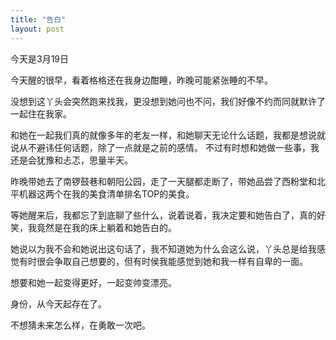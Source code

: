 ```yaml
---
title: "告白"
layout: post
---
```


今天是3月19日

今天醒的很早，看着格格还在我身边酣睡，昨晚可能紧张睡的不早。

没想到这丫头会突然跑来找我，更没想到她问也不问，我们好像不约而同就默许了一起住在我家。

和她在一起我们真的就像多年的老友一样，和她聊天无论什么话题，我都是想说就说从不避讳任何话题，除了一点就是之前的感情。
不过有时想和她做一些事，我还是会犹豫和忐忑，思量半天。

昨晚带她去了南锣鼓巷和朝阳公园，走了一天腿都走断了，带她品尝了西粉堂和北平机器这两个在我的美食清单排名TOP的美食。

等她醒来后，我都忘了到底聊了些什么，说着说着，我决定要和她告白了，真的好笑，我竟然是在我的床上躺着和她告白的。

她说以为我不会和她说出这句话了，我不知道她为什么会这么说，丫头总是给我感觉有时很会争取自己想要的，但有时侯我能感觉到她和我一样有自卑的一面。

想要和她一起变得更好，一起变帅变漂亮。

身份，从今天起存在了。

不想猜未来怎么样，在勇敢一次吧。
